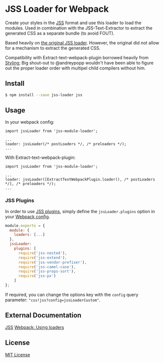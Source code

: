 # JSS Loader for Webpack
Create your styles in the [JSS](https://github.com/jsstyles/jss) format and use this loader to load the modules. Used in combination with the JSS-Text-Extractor to extract the generated CSS as a separate bundle (to avoid FOUT).

Based heavily on [the original JSS loader](https://github.com/markdalgleish/jss-loader). However, the original did not allow for a mechanism to extract the generated CSS.

Compatibility with Extract-text-webpack-plugin borrowed heavily from [Styling](https://github.com/andreypopp/styling); Big shout-out to @andreypopp wouldn't have been able to figure out the proper loader order with multipel child compilers without him.

## Install

```bash
$ npm install --save jss-loader jss
```

## Usage

In your webpack config:

```
import jssLoader from 'jss-module-loader';

...
loader: jssLoader(/* postLoaders */, /* preloaders */);
...
```

With Extract-text-webpack-plugin:

```
import jssLoader from 'jss-module-loader';

...
loader: jssLoader([ExtractTextWebpackPlugin.loader(), /* postLoaders */], /* preloaders */);
...
```


### JSS Plugins

In order to use [JSS plugins](https://github.com/jsstyles/jss/blob/master/readme.md#plugins), simply define the `jssLoader.plugins` option in your [Webpack config](http://webpack.github.io/docs/configuration.html).

``` javascript
module.exports = {
  module: {
    loaders: [...]
  },
  jssLoader:
    plugins: [
      require('jss-nested'),
      require('jss-extend'),
      require('jss-vendor-prefixer'),
      require('jss-camel-case'),
      require('jss-props-sort'),
      require('jss-px')
    ]
};
```

If required, you can change the options key with the `config` query parameter: `"css!jss?config=jssLoaderCustom"`.

## External Documentation

[JSS](https://github.com/jsstyles/jss)
[Webpack: Using loaders](http://webpack.github.io/docs/using-loaders.html)

## License
[MIT License](http://www.mit-license.org/)
